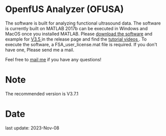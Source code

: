 # OpenfUS Analyzer (OFUSA)

The software is built for analyzing functional ultrasound data. The software is currently built on MATLAB 2017b can be executed in Windows and MacOS once you installed MATLAB. Please <a href="https://github.com/YunAnGitHub/fUSIAnalyzer/tags"> download the software</a> and example for <a href="https://github.com/YunAnGitHub/fUSIAnalyzer/releases/tag/Example_V3.5"> V3.5 </a> in the release page and find the <a href="https://www.youtube.com/playlist?list=PL93HKOLmIO_cK9zdETniLOAj49CIWAb20"> tutorial videos </a>. To execute the software, a FSA_user_license.mat file is required. If you don't have one, Please send me a mail.

Feel free to <A HREF="mailto:yun-an.huang@nerf.be">mail me</A>  if you have any questions!



# Note 

The recommended version is V3.7.1  


# Date
last update: 2023-Nov-08
